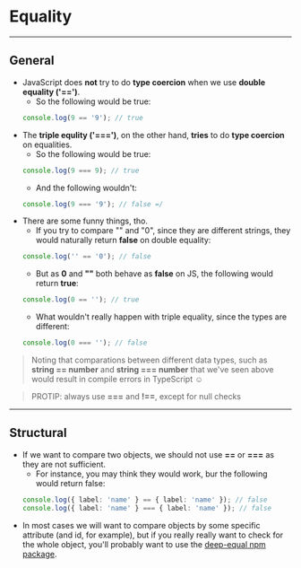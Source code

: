 # Equality

---

## General

- JavaScript does **not** try to do **type coercion** when we use **double equality ('==')**.
  - So the following would be true:
  ```ts
  console.log(9 == '9'); // true
  ```
- The **triple equlity ('===')**, on the other hand, **tries** to do **type coercion** on equalities.
  - So the following would be true:
  ```ts
  console.log(9 === 9); // true
  ```
  - And the following wouldn't:
  ```ts
  console.log(9 === '9'); // false =/
  ```
- There are some funny things, tho.
  - If you try to compare "" and "0", since they are different strings, they would naturally return **false** on double equality:
  ```ts
  console.log('' == '0'); // false
  ```
  - But as **0** and **""** both behave as **false** on JS, the following would return **true**:
  ```ts
  console.log(0 == ''); // true
  ```
  - What wouldn't really happen with triple equality, since the types are different:
  ```ts
  console.log(0 === ''); // false
  ```

> Noting that comparations between different data types, such as **string == number** and **string === number** that we've seen above would result in compile errors in TypeScript :relaxed:

> PROTIP: always use **===** and **!==**, except for null checks

---

## Structural

- If we want to compare two objects, we should not use **==** or **===** as they are not sufficient.
  - For instance, you may think they would work, bur the following would return false:
  ```ts
  console.log({ label: 'name' } == { label: 'name' }); // false
  console.log({ label: 'name' } === { label: 'name' }); // false
  ```
- In most cases we will want to compare objects by some specific attribute (and id, for example), but if you really really want to check for the whole object, you'll probably want to use the [deep-equal npm package](https://www.npmjs.com/package/deep-equal).
